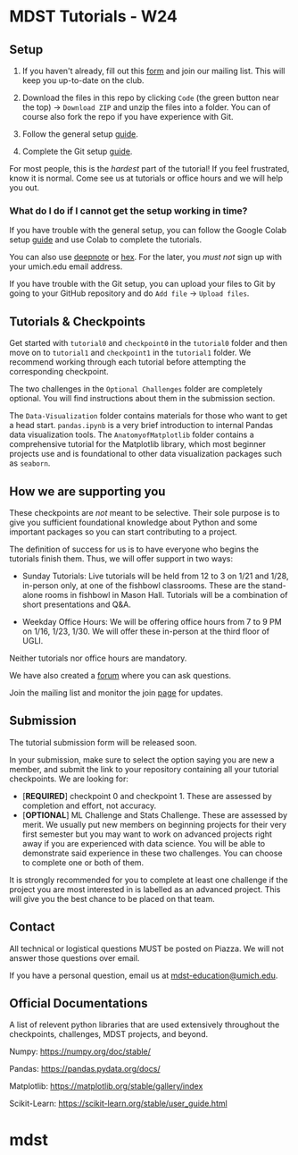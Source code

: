 # MDST Tutorials - W24

## Setup

1. If you haven't already, fill out this [form](https://forms.gle/pcpfjMwrXobyvn9N9) and join our mailing list. This will keep you up-to-date on the club.

2. Download the files in this repo by clicking `Code` (the green button near the top) -> `Download ZIP` and unzip the files into a folder. You can of course also fork the repo if you have experience with Git.

3. Follow the general setup [guide](https://docs.google.com/document/d/17AOCdbztv6G0t5cha2_9buWi-MrCUS0vN20rbpKg-GI/edit?usp=sharing).

4. Complete the Git setup [guide](https://docs.google.com/document/d/1pq42R2xr_yoyhyzWE0ugReHgEKgwLdjrJR4mT3_CQEo/edit?usp=sharing).

For most people, this is the _hardest_ part of the tutorial! If you feel frustrated, know it is normal. Come see us at tutorials or office hours and we will help you out.

### What do I do if I cannot get the setup working in time?

If you have trouble with the general setup, you can follow the Google Colab setup [guide](https://docs.google.com/document/d/14ely7Xi_r1AFLAsMrKuHHcwqgAMnWV4QrbnK_uTJzYc/edit?usp=sharing) and use Colab to complete the tutorials.

You can also use [deepnote](https://deepnote.com/) or [hex](https://hex.tech/). For the later, you _must not_ sign up with your umich.edu email address.

If you have trouble with the Git setup, you can upload your files to Git by going to your GitHub repository and do `Add file` -> `Upload files`.

## Tutorials & Checkpoints

Get started with `tutorial0` and `checkpoint0` in the `tutorial0` folder and then move on to `tutorial1` and `checkpoint1` in the `tutorial1` folder. We recommend working through each tutorial before attempting the corresponding checkpoint.

The two challenges in the `Optional Challenges` folder are completely optional. You will find instructions about them in the submission section.

The `Data-Visualization` folder contains materials for those who want to get a head start. `pandas.ipynb` is a very brief introduction to internal Pandas data visualization tools. The `AnatomyofMatplotlib` folder contains a comprehensive tutorial for the Matplotlib library, which most beginner projects use and is foundational to other data visualization packages such as `seaborn`.

## How we are supporting you

These checkpoints are _not_ meant to be selective. Their sole purpose is to give you sufficient foundational knowledge about Python and some important packages so you can start contributing to a project.

The definition of success for us is to have everyone who begins the tutorials finish them. Thus, we will offer support in two ways:

- Sunday Tutorials: Live tutorials will be held from 12 to 3 on 1/21 and 1/28, in-person only, at one of the fishbowl classrooms. These are the stand-alone rooms in fishbowl in Mason Hall. Tutorials will be a combination of short presentations and Q&A.

- Weekday Office Hours: We will be offering office hours from 7 to 9 PM on 1/16, 1/23, 1/30. We will offer these in-person at the third floor of UGLI.

Neither tutorials nor office hours are mandatory.

We have also created a [forum](https://edstem.org/us/join/6PXxzF) where you can ask questions.

Join the mailing list and monitor the join [page](https://www.mdst.club/join) for updates.

## Submission

The tutorial submission form will be released soon.

In your submission, make sure to select the option saying you are new a member, and submit the link to your repository containing all your tutorial checkpoints. We are looking for:

- [**REQUIRED**] checkpoint 0 and checkpoint 1. These are assessed by completion and effort, not accuracy.
- [**OPTIONAL**] ML Challenge and Stats Challenge. These are assessed by merit. We usually put new members on beginning projects for their very first semester but you may want to work on advanced projects right away if you are experienced with data science. You will be able to demonstrate said experience in these two challenges. You can choose to complete one or both of them.

It is strongly recommended for you to complete at least one challenge if the project you are most interested in is labelled as an advanced project. This will give you the best chance to be placed on that team.

## Contact

All technical or logistical questions MUST be posted on Piazza. We will not answer those questions over email.

If you have a personal question, email us at mdst-education@umich.edu.

## Official Documentations
A list of relevent python libraries that are used extensively throughout the checkpoints, challenges, MDST projects, and beyond. 

Numpy: https://numpy.org/doc/stable/

Pandas: https://pandas.pydata.org/docs/

Matplotlib: https://matplotlib.org/stable/gallery/index

Scikit-Learn: https://scikit-learn.org/stable/user_guide.html
# mdst

